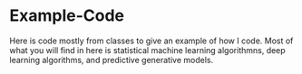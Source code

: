 # Example-Code

Here is code mostly from classes to give an example of how I code. Most of what you will find in here is statistical machine learning algorithmns, deep learning algorithms, and predictive generative models.
